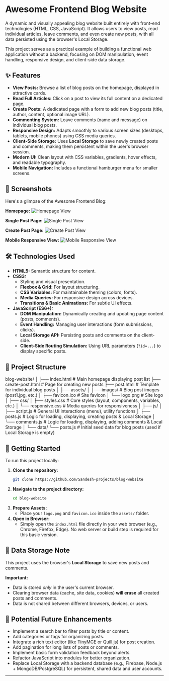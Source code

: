 # Awesome Frontend Blog Website

A dynamic and visually appealing blog website built entirely with front-end technologies (HTML, CSS, JavaScript). It allows users to view posts, read individual articles, leave comments, and even create new posts, with all data persisted using the browser's Local Storage.

This project serves as a practical example of building a functional web application without a backend, focusing on DOM manipulation, event handling, responsive design, and client-side data storage.

## ✨ Features

- **View Posts:** Browse a list of blog posts on the homepage, displayed in attractive cards.
- **Read Full Articles:** Click on a post to view its full content on a dedicated page.
- **Create Posts:** A dedicated page with a form to add new blog posts (title, author, content, optional image URL).
- **Commenting System:** Leave comments (name and message) on individual blog posts.
- **Responsive Design:** Adapts smoothly to various screen sizes (desktops, tablets, mobile phones) using CSS media queries.
- **Client-Side Storage:** Uses **Local Storage** to save newly created posts and comments, making them persistent within the user's browser session.
- **Modern UI:** Clean layout with CSS variables, gradients, hover effects, and readable typography.
- **Mobile Navigation:** Includes a functional hamburger menu for smaller screens.

## 📸 Screenshots

Here's a glimpse of the Awesome Frontend Blog:

**Homepage:**
![Homepage View](Blog-Website-Images/HomePage.png)

**Single Post Page:**
![Single Post View](Blog-Website-Images/PostPage.png)

**Create Post Page:**
![Create Post View](Blog-Website-Images/CreatePost.png)

**Mobile Responsive View:**
![Mobile Responsive View](Blog-Website-Images/MobileView.png)

## 🛠️ Technologies Used

- **HTML5:** Semantic structure for content.
- **CSS3:**
  - Styling and visual presentation.
  - **Flexbox & Grid:** For layout structuring.
  - **CSS Variables:** For maintainable theming (colors, fonts).
  - **Media Queries:** For responsive design across devices.
  - **Transitions & Basic Animations:** For subtle UI effects.
- **JavaScript (ES6+):**
  - **DOM Manipulation:** Dynamically creating and updating page content (posts, comments).
  - **Event Handling:** Managing user interactions (form submissions, clicks).
  - **Local Storage API:** Persisting posts and comments on the client-side.
  - **Client-Side Routing Simulation:** Using URL parameters (`?id=...`) to display specific posts.

## 📁 Project Structure

blog-website/
│
├── index.html # Main homepage displaying post list
├── create-post.html # Page for creating new posts
├── post.html # Template for individual blog posts
│
├── assets/
│ ├── images/ # Blog post images (post1.jpg, etc.)
│ ├── favicon.ico # Site favicon
│ └── logo.png # Site logo
│
├── css/
│ ├── styles.css # Core styles (layout, components, variables, etc.)
│ └── responsive.css # Media queries for responsiveness
│
├── js/
│ ├── script.js # General UI interactions (menu), utility functions
│ ├── posts.js # Logic for loading, displaying, creating posts & Local Storage
│ └── comments.js # Logic for loading, displaying, adding comments & Local Storage
│
└── data/
└── posts.js # Initial seed data for blog posts (used if Local Storage is empty)

## 🚀 Getting Started

To run this project locally:

1.  **Clone the repository:**
    ```bash
    git clone https://github.com/Sandesh-projects/blog-website
    ```
2.  **Navigate to the project directory:**
    ```bash
    cd blog-website
    ```
3.  **Prepare Assets:**
    - Place your `logo.png` and `favicon.ico` inside the `assets/` folder.
4.  **Open in Browser:**
    - Simply open the `index.html` file directly in your web browser (e.g., Chrome, Firefox, Edge). No web server or build step is required for this basic version.

## 💾 Data Storage Note

This project uses the browser's **Local Storage** to save new posts and comments.

**Important:**

- Data is stored _only_ in the user's current browser.
- Clearing browser data (cache, site data, cookies) **will erase** all created posts and comments.
- Data is not shared between different browsers, devices, or users.

## 🌱 Potential Future Enhancements

- Implement a search bar to filter posts by title or content.
- Add categories or tags for organizing posts.
- Integrate a rich text editor (like TinyMCE or Quill.js) for post creation.
- Add pagination for long lists of posts or comments.
- Implement basic form validation feedback beyond alerts.
- Refactor JavaScript into modules for better organization.
- Replace Local Storage with a backend database (e.g., Firebase, Node.js + MongoDB/PostgreSQL) for persistent, shared data and user accounts.

---
